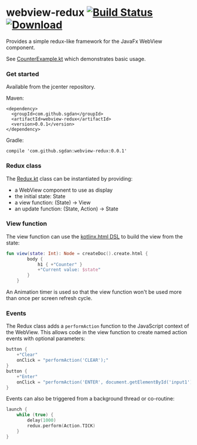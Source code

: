 # webview-redux [![Build Status](https://travis-ci.org/sgdan/webview-redux.svg?branch=master)](https://travis-ci.org/sgdan/webview-redux) [![Download](https://api.bintray.com/packages/sgdan/maven-releases/webview-redux/images/download.svg)](https://bintray.com/sgdan/maven-releases/webview-redux/_latestVersion)
Provides a simple redux-like framework for the JavaFx WebView component.

See [CounterExample.kt](src/test/kotlin/com/github/sgdan/webviewredux/CounterExample.kt) which demonstrates
basic usage.

### Get started
Available from the jcenter repository.

Maven:
```Maven POM
<dependency>
  <groupId>com.github.sgdan</groupId>
  <artifactId>webview-redux</artifactId>
  <version>0.0.1</version>
</dependency>
```
Gradle:
```Gradle
compile 'com.github.sgdan:webview-redux:0.0.1'
```

### Redux class
The [Redux.kt](src/main/kotlin/com/github/sgdan/webviewredux/Redux.kt) class can be instantiated by providing:
- a WebView component to use as display
- the initial state: State
- a view function: (State) -> View
- an update function: (State, Action) -> State

### View function
The view function can use the [kotlinx.html DSL](https://github.com/Kotlin/kotlinx.html) to
build the view from the state:
```Kotlin
fun view(state: Int): Node = createDoc().create.html {
        body {
            h1 { +"Counter" }
            +"Current value: $state"
        }
    }
```
An Animation timer is used so that the view function won't be used more than once per screen
refresh cycle.

### Events
The Redux class adds a `performAction` function to the JavaScript
context of the WebView. This allows code in the view function to create named action events
with optional parameters:
```Kotlin
button {
    +"Clear"
    onClick = "performAction('CLEAR');"
}
button {
    +"Enter"
    onClick = "performAction('ENTER', document.getElementById('input1').value, 'arg');"
}
```

Events can also be triggered from a background thread or co-routine:
```Kotlin
launch {
    while (true) {
        delay(1000)
        redux.perform(Action.TICK)
    }
}
```
